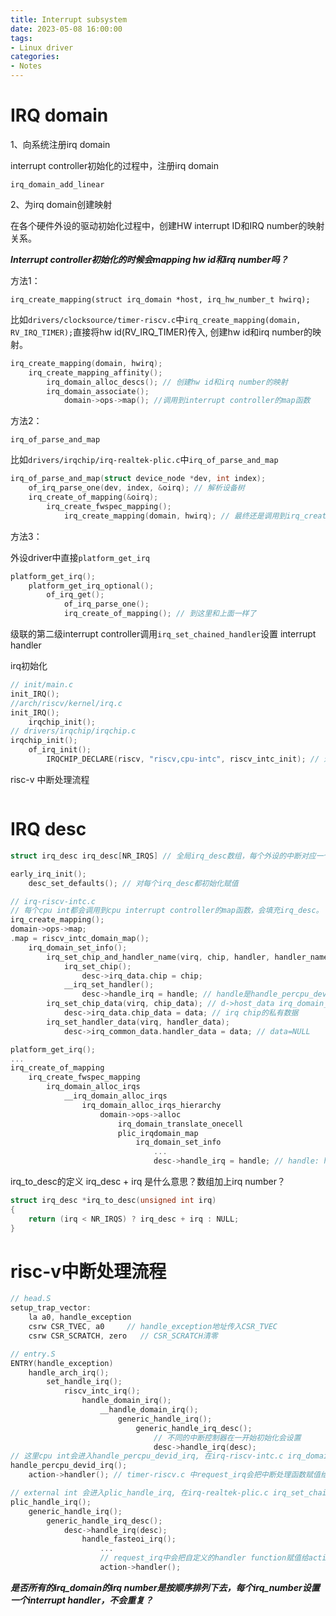 ```yaml
---
title: Interrupt subsystem
date: 2023-05-08 16:00:00
tags:
- Linux driver
categories:
- Notes
---
```


# IRQ domain

1、向系统注册irq domain

interrupt controller初始化的过程中，注册irq domain

`irq_domain_add_linear`



2、为irq domain创建映射

在各个硬件外设的驱动初始化过程中，创建HW interrupt ID和IRQ number的映射关系。

***Interrupt controller初始化的时候会mapping hw id和irq number吗？***



方法1：

`irq_create_mapping(struct irq_domain *host, irq_hw_number_t hwirq);`

比如`drivers/clocksource/timer-riscv.c`中`irq_create_mapping(domain, RV_IRQ_TIMER);`直接将hw id(RV_IRQ_TIMER)传入, 创建hw id和irq number的映射。

```c
irq_create_mapping(domain, hwirq);
	irq_create_mapping_affinity();
		irq_domain_alloc_descs(); // 创建hw id和irq number的映射
		irq_domain_associate();
			domain->ops->map(); //调用到interrupt controller的map函数
```



方法2：

`irq_of_parse_and_map`

比如`drivers/irqchip/irq-realtek-plic.c`中`irq_of_parse_and_map`

```c
irq_of_parse_and_map(struct device_node *dev, int index);
	of_irq_parse_one(dev, index, &oirq); // 解析设备树
	irq_create_of_mapping(&oirq);
		irq_create_fwspec_mapping();
			irq_create_mapping(domain, hwirq); // 最终还是调用到irq_create_mapping
```



方法3：

外设driver中直接`platform_get_irq`

```c
platform_get_irq();
	platform_get_irq_optional();
		of_irq_get();
			of_irq_parse_one();
			irq_create_of_mapping(); // 到这里和上面一样了
```



级联的第二级interrupt controller调用`irq_set_chained_handler`设置 interrupt handler



irq初始化

```c
// init/main.c
init_IRQ();
//arch/riscv/kernel/irq.c
init_IRQ();
	irqchip_init();
// drivers/irqchip/irqchip.c
irqchip_init();
	of_irq_init();
		IRQCHIP_DECLARE(riscv, "riscv,cpu-intc", riscv_intc_init); // 进入riscv_intc_init

```





risc-v 中断处理流程

```c

```

# IRQ desc

```c
struct irq_desc irq_desc[NR_IRQS] // 全局irq_desc数组，每个外设的中断对应一个irq_desc

early_irq_init();
	desc_set_defaults(); // 对每个irq_desc都初始化赋值
```

```c
// irq-riscv-intc.c
// 每个cpu int都会调用到cpu interrupt controller的map函数，会填充irq_desc。
irq_create_mapping();
domain->ops->map;
.map = riscv_intc_domain_map();
	irq_domain_set_info();
		irq_set_chip_and_handler_name(virq, chip, handler, handler_name);
			irq_set_chip();
				desc->irq_data.chip = chip;
			__irq_set_handler();
				desc->handle_irq = handle; // handle是handle_percpu_devid_irq
		irq_set_chip_data(virq, chip_data); // d->host_data irq_domain_add_linear最后一个参数
			desc->irq_data.chip_data = data; // irq chip的私有数据
		irq_set_handler_data(virq, handler_data);
			desc->irq_common_data.handler_data = data; // data=NULL
```

```c
platform_get_irq();
...
irq_create_of_mapping
	irq_create_fwspec_mapping
		irq_domain_alloc_irqs
			__irq_domain_alloc_irqs
				irq_domain_alloc_irqs_hierarchy
					domain->ops->alloc
						irq_domain_translate_onecell
						plic_irqdomain_map
							irq_domain_set_info
								...
  								desc->handle_irq = handle; // handle: handle_fasteoi_irq
```



irq_to_desc的定义 irq_desc + irq 是什么意思？数组加上irq number？

```c
struct irq_desc *irq_to_desc(unsigned int irq)
{
	return (irq < NR_IRQS) ? irq_desc + irq : NULL;
}
```

# risc-v中断处理流程

```c
// head.S
setup_trap_vector:
	la a0, handle_exception
	csrw CSR_TVEC, a0     // handle_exception地址传入CSR_TVEC
	csrw CSR_SCRATCH, zero   // CSR_SCRATCH清零

// entry.S
ENTRY(handle_exception)
	handle_arch_irq();
		set_handle_irq();
			riscv_intc_irq();
				handle_domain_irq();
					__handle_domain_irq();
						generic_handle_irq();
							generic_handle_irq_desc();
								// 不同的中断控制器在一开始初始化会设置
								desc->handle_irq(desc);
// 这里cpu int会进入handle_percpu_devid_irq, 在irq-riscv-intc.c irq_domain_set_info中设定
handle_percpu_devid_irq();
	action->handler(); // timer-riscv.c 中request_irq会把中断处理函数赋值给action->handler();

// external int 会进入plic_handle_irq, 在irq-realtek-plic.c irq_set_chained_handler中设定
plic_handle_irq();
	generic_handle_irq();
		generic_handle_irq_desc();
			desc->handle_irq(desc);
				handle_fasteoi_irq();
					...
                    // request_irq中会把自定义的handler function赋值给action->handler
                  	action->handler();
```



***是否所有的irq_domain的irq number是按顺序排列下去，每个irq_number设置一个interrupt handler，不会重复？***
